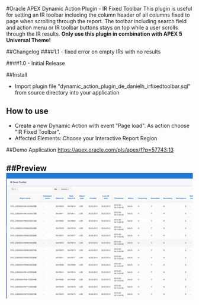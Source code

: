 #Oracle APEX Dynamic Action Plugin - IR Fixed Toolbar
This plugin is useful for setting an IR toolbar including the column header of all columns fixed to page when scrolling through the report.
The toolbar including search field and action menu or IR toolbar buttons stays on top while a user scrolls through the IR results.
**Only use this plugin in combination with APEX 5 Universal Theme!**

##Changelog
####1.1 - fixed error on empty IRs with no results

####1.0 - Initial Release

##Install
- Import plugin file "dynamic_action_plugin_de_danielh_irfixedtoolbar.sql" from source directory into your application

## How to use
- Create a new Dynamic Action with event "Page load". As action choose "IR Fixed Toolbar".
- Affected Elements: Choose your Interactive Report Region 

##Demo Application
https://apex.oracle.com/pls/apex/f?p=57743:13

##Preview
![](https://github.com/Dani3lSun/apex-plugin-irfixedtoolbar/blob/master/preview.png)
---
